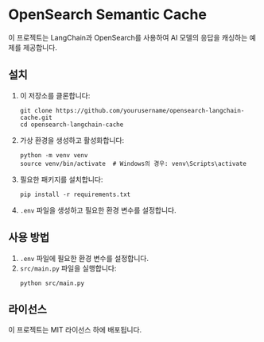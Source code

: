 # OpenSearch Semantic Cache

이 프로젝트는 LangChain과 OpenSearch를 사용하여 AI 모델의 응답을 캐싱하는 예제를 제공합니다.

## 설치

1. 이 저장소를 클론합니다:
   ```
   git clone https://github.com/yourusername/opensearch-langchain-cache.git
   cd opensearch-langchain-cache
   ```

2. 가상 환경을 생성하고 활성화합니다:
   ```
   python -m venv venv
   source venv/bin/activate  # Windows의 경우: venv\Scripts\activate
   ```

3. 필요한 패키지를 설치합니다:
   ```
   pip install -r requirements.txt
   ```

4. `.env` 파일을 생성하고 필요한 환경 변수를 설정합니다.

## 사용 방법

1. `.env` 파일에 필요한 환경 변수를 설정합니다.
2. `src/main.py` 파일을 실행합니다:
   ```
   python src/main.py
   ```

## 라이선스

이 프로젝트는 MIT 라이선스 하에 배포됩니다.